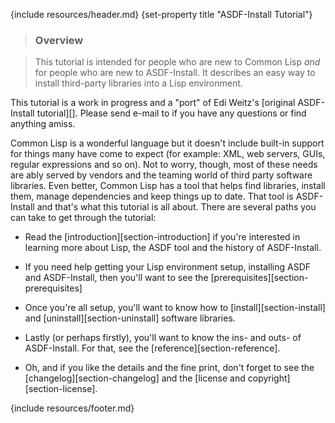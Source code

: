 {include resources/header.md}
{set-property title "ASDF-Install Tutorial"}

> ### Overview

> This tutorial is intended for people who are new to Common Lisp _and_ for people who are new to ASDF-Install. It describes an easy way to install third-party libraries into a Lisp environment.
 
<div class="note">
This tutorial is a work in progress and a "port" of Edi Weitz's [original ASDF-Install tutorial][]. Please send e-mail to <asdf-install-devel@common-lisp.net> if you have any questions or find anything amiss.
</div>

  [original ASDF-Install tutorial]: index-save.html

Common Lisp is a wonderful language but it doesn't include built-in support 
for things many have come to expect (for example: XML, web servers, GUIs, regular expressions and so on). Not to worry, though, most of these needs are ably 
served by vendors and the teaming world of third party software libraries. Even
better, Common Lisp has a tool that helps find libraries, install them, manage 
dependencies and keep things up to date. That tool is ASDF-Install and that's 
what this tutorial is all about. There are several paths you can take to get through the tutorial:

* Read the [introduction][section-introduction] if you're interested in learning more about Lisp, the ASDF tool and the history of ASDF-Install. 

* If you need help getting your Lisp environment setup, installing ASDF and ASDF-Install, then you'll want to see the [prerequisites][section-prerequisites]

* Once you're all setup, you'll want to know how to [install][section-install] and [uninstall][section-uninstall] software libraries.

* Lastly (or perhaps firstly), you'll want to know the ins- and outs- of ASDF-Install. For that, see the [reference][section-reference].

* Oh, and if you like the details and the fine print, don't forget to see the [changelog][section-changelog] and the [license and copyright][section-license].


{include resources/footer.md}

